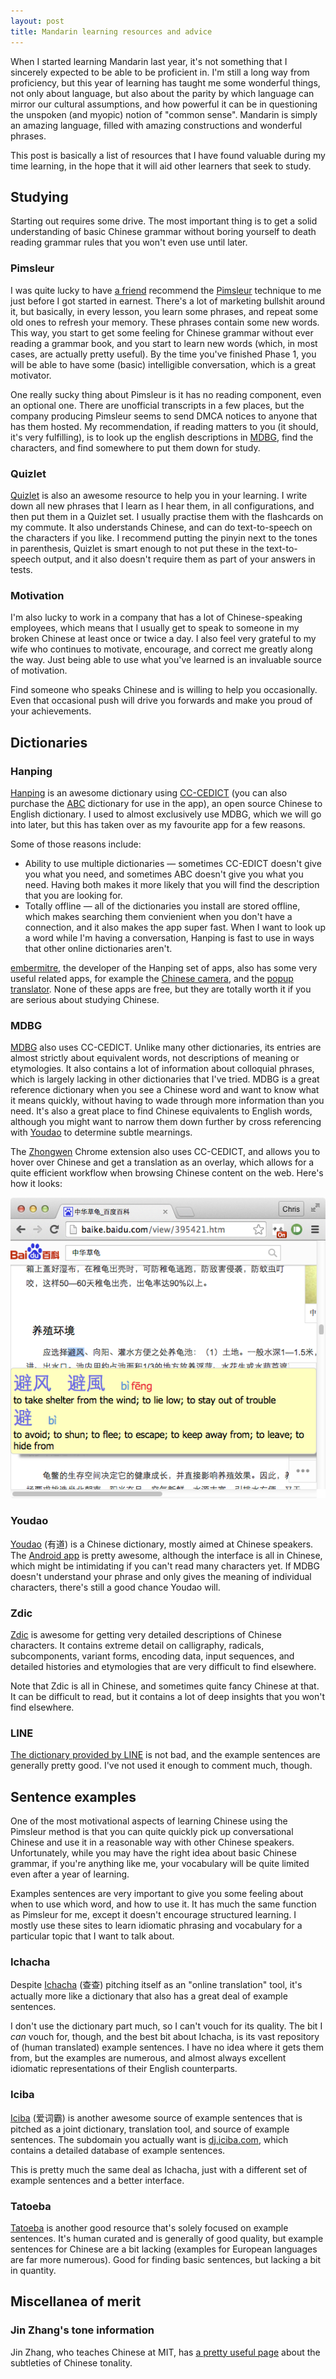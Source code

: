 ```yaml
---
layout: post
title: Mandarin learning resources and advice
---
```


When I started learning Mandarin last year, it's not something that I sincerely
expected to be able to be proficient in. I'm still a long way from proficiency,
but this year of learning has taught me some wonderful things, not only about
language, but also about the parity by which language can mirror our cultural
assumptions, and how powerful it can be in questioning the unspoken (and
myopic) notion of "common sense". Mandarin is simply an amazing language,
filled with amazing constructions and wonderful phrases.

This post is basically a list of resources that I have found valuable during my
time learning, in the hope that it will aid other learners that seek to study.

## Studying

Starting out requires some drive. The most important thing is to get a solid
understanding of basic Chinese grammar without boring yourself to death reading
grammar rules that you won't even use until later.

### Pimsleur

I was quite lucky to have [a friend][Carlos] recommend the
[Pimsleur][] technique to me just before I got started in earnest. There's a
lot of marketing bullshit around it, but basically, in every lesson, you learn
some phrases, and repeat some old ones to refresh your memory. These phrases
contain some new words. This way, you start to get some feeling for Chinese
grammar without ever reading a grammar book, and you start to learn new words
(which, in most cases, are actually pretty useful). By the time you've finished
Phase 1, you will be able to have some (basic) intelligible conversation, which
is a great motivator.

One really sucky thing about Pimsleur is it has no reading component, even an
optional one. There are unofficial transcripts in a few places, but the company
producing Pimsleur seems to send DMCA notices to anyone that has them hosted.
My recommendation, if reading matters to you (it should, it's very fulfilling),
is to look up the english descriptions in [MDBG][], find the characters, and
find somewhere to put them down for study.

### Quizlet

[Quizlet][] is also an awesome resource to help you in your learning. I write
down all new phrases that I learn as I hear them, in all configurations, and
then put them in a Quizlet set. I usually practise them with the flashcards on
my commute. It also understands Chinese, and can do text-to-speech on the
characters if you like. I recommend putting the pinyin next to the tones in
parenthesis, Quizlet is smart enough to not put these in the text-to-speech
output, and it also doesn't require them as part of your answers in tests.

### Motivation

I'm also lucky to work in a company that has a lot of Chinese-speaking
employees, which means that I usually get to speak to someone in my broken
Chinese at least once or twice a day. I also feel very grateful to my wife who
continues to motivate, encourage, and correct me greatly along the way. Just
being able to use what you've learned is an invaluable source of motivation.

Find someone who speaks Chinese and is willing to help you occasionally. Even
that occasional push will drive you forwards and make you proud of your
achievements.

## Dictionaries

### Hanping

[Hanping][] is an awesome dictionary using [CC-CEDICT][] (you can also purchase
the [ABC][] dictionary for use in the app), an open source Chinese to English
dictionary. I used to almost exclusively use MDBG, which we will go into later,
but this has taken over as my favourite app for a few reasons.

Some of those reasons include:

- Ability to use multiple dictionaries &mdash; sometimes CC-EDICT doesn't give
  you what you need, and sometimes ABC doesn't give you what you need. Having
  both makes it more likely that you will find the description that you are
  looking for.
- Totally offline &mdash; all of the dictionaries you install are stored
  offline, which makes searching them convienient when you don't have a
  connection, and it also makes the app super fast. When I want to look up a
  word while I'm having a conversation, Hanping is fast to use in ways that
  other online dictionaries aren't.

[embermitre][], the developer of the Hanping set of apps, also has some very
useful related apps, for example the [Chinese camera][], and the [popup
translator][]. None of these apps are free, but they are totally worth it if
you are serious about studying Chinese.

[Hanping]: https://play.google.com/store/apps/details?id=com.embermitre.hanping.app.pro
[embermitre]: https://play.google.com/store/apps/dev?id=4845954736942800726
[Chinese camera]: https://play.google.com/store/apps/details?id=com.embermitre.hanping.app.reader.pro
[popup translator]: https://play.google.com/store/apps/details?id=com.embermitre.hanping.app.popup
[ABC]: http://www.wenlin.com/abc

### MDBG

[MDBG][] also uses CC-CEDICT. Unlike many other dictionaries, its entries are
almost strictly about equivalent words, not descriptions of meaning or
etymologies. It also contains a lot of information about colloquial phrases,
which is largely lacking in other dictionaries that I've tried. MDBG is a great
reference dictionary when you see a Chinese word and want to know what it means
quickly, without having to wade through more information than you need. It's
also a great place to find Chinese equivalents to English words, although you
might want to narrow them down further by cross referencing with [Youdao][] to
determine subtle mearnings.

The [Zhongwen][] Chrome extension also uses CC-CEDICT, and allows you to hover
over Chinese and get a translation as an overlay, which allows for a quite
efficient workflow when browsing Chinese content on the web. Here's how it
looks:

![Zhongwen](/images/blog/chinese-proficiency/zhongwen.png)

### Youdao

[Youdao][] (有道) is a Chinese dictionary, mostly aimed at Chinese speakers.  The
[Android app][Youdao Android app] is pretty awesome, although the interface is
all in Chinese, which might be intimidating if you can't read many characters
yet. If MDBG doesn't understand your phrase and only gives the meaning of
individual characters, there's still a good chance Youdao will.

### Zdic

[Zdic][] is awesome for getting very detailed descriptions of Chinese
characters. It contains extreme detail on calligraphy, radicals, subcomponents,
variant forms, encoding data, input sequences, and detailed histories and
etymologies that are very difficult to find elsewhere.

Note that Zdic is all in Chinese, and sometimes quite fancy Chinese at that. It
can be difficult to read, but it contains a lot of deep insights that you won't
find elsewhere.

### LINE

[The dictionary provided by LINE][] is not bad, and the example sentences are
generally pretty good. I've not used it enough to comment much, though.

## Sentence examples

One of the most motivational aspects of learning Chinese using the Pimsleur
method is that you can quite quickly pick up conversational Chinese and use it
in a reasonable way with other Chinese speakers. Unfortunately, while you may
have the right idea about basic Chinese grammar, if you're anything like me,
your vocabulary will be quite limited even after a year of learning.

Examples sentences are very important to give you some feeling about when to
use which word, and how to use it. It has much the same function as Pimsleur
for me, except it doesn't encourage structured learning. I mostly use these
sites to learn idiomatic phrasing and vocabulary for a particular topic that I
want to talk about.

### Ichacha

Despite [Ichacha][] (查查) pitching itself as an "online translation" tool,
it's actually more like a dictionary that also has a great deal of example
sentences.

I don't use the dictionary part much, so I can't vouch for its quality. The bit
I *can* vouch for, though, and the best bit about Ichacha, is its vast
repository of (human translated) example sentences. I have no idea where it
gets them from, but the examples are numerous, and almost always excellent
idiomatic representations of their English counterparts.

### Iciba

[Iciba][] (爱词霸) is another awesome source of example sentences that is pitched as a
joint dictionary, translation tool, and source of example sentences. The
subdomain you actually want is [dj.iciba.com](http://dj.iciba.com), which
contains a detailed database of example sentences.

This is pretty much the same deal as Ichacha, just with a different set of
example sentences and a better interface.

### Tatoeba

[Tatoeba][] is another good resource that's solely focused on example
sentences. It's human curated and is generally of good quality, but example
sentences for Chinese are a bit lacking (examples for European languages are
far more numerous). Good for finding basic sentences, but lacking a bit in
quantity.

## Miscellanea of merit

### Jin Zhang's tone information

Jin Zhang, who teaches Chinese at MIT, has [a pretty useful page][tones] about
the subtleties of Chinese tonality.

[Pimsleur]: http://www.pimsleur.com/Learn-Chinese-Mandarin
[Quizlet]: http://quizlet.com
[MDBG]: http://www.mdbg.net
[Iciba]: http://www.iciba.com
[Tatoeba]: http://tatoeba.org
[Youdao]: http://www.youdao.com
[Youdao Android app]: https://play.google.com/store/apps/details?id=com.youdao.dict
[Zdic]: http://www.zdic.net
[Zhongwen]: https://chrome.google.com/webstore/detail/zhongwen-a-chinese-englis/kkmlkkjojmombglmlpbpapmhcaljjkde
[Carlos]: http://carloslima.name
[CC-CEDICT]: http://cc-cedict.org
[Ichacha]: http://www.ichacha.net
[The dictionary provided by LINE]: http://linedictionary.naver.com/dict.html
[tones]: http://web.mit.edu/jinzhang/www/pinyin/tones/
